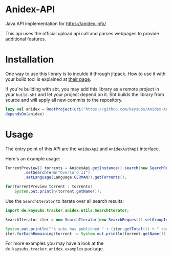 # Anidex-API
Java API implementation for https://anidex.info/

This api uses the official upload api call and parses webpages to provide additional features.

# Installation
One way to use this library is to inculde it through jitpack.
How to use it with your build tool is explained at [their page](https://jitpack.io/#aki-ks/Anidex-API).

If you're building with sbt, you may add this library as a remote project in your `build.sbt` and let your project depend on it.
Sbt builds the library from source and will apply all new commits to the repository.
``` sbt
lazy val anidex = RootProject(uri("https://github.com/kaysubs/Anidex-API.git"))
dependsOn(anidex)
```

# Usage
The entry point of this API are the `AnidexApi` and `AnidexAuthApi` interface.

Here's an example usage:
```Java
TorrentPreview[] torrents = AnidexApi.getInstance().search(new SearchRequest()
        .setSearchTerm("Overlord II")
        .setLanguage(Language.GERMAN)).getTorrents();

for(TorrentPreview torrent : torrents)
    System.out.println(torrent.getName());
```

Use the `SearchIterator` to iterate over all search results:
```Java
import de.kaysubs.tracker.anidex.utils.SearchIterator;

SearchIterator iter = new SearchIterator(new SearchRequest().setGroupId(310));

System.out.println("'k subs has published " + (iter.getTotal()) + " torrents:");
iter.forEachRemaining(torrent -> System.out.println(torrent.getName()));
```

For more examples you may have a look at the `de.kaysubs.tracker.anidex.examples` package.
